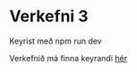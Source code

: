 # Verkefni 3

Keyrist með npm run dev

Verkefnið má finna keyrandi [hér](https://vefforritun-verkefni-3.herokuapp.com/)
